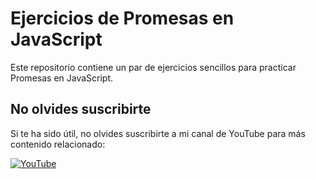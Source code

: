 # Ejercicios de Promesas en JavaScript

Este repositorio contiene un par de ejercicios sencillos para practicar Promesas en JavaScript.

## No olvides suscribirte

Si te ha sido útil, no olvides suscribirte a mi canal de YouTube para más contenido relacionado:

[![YouTube](https://img.shields.io/badge/YouTube-Suscríbete-red?logo=youtube)]([https://www.youtube.com/channel/UC-tu-canal-aqui](https://www.youtube.com/@pacosottodev))

